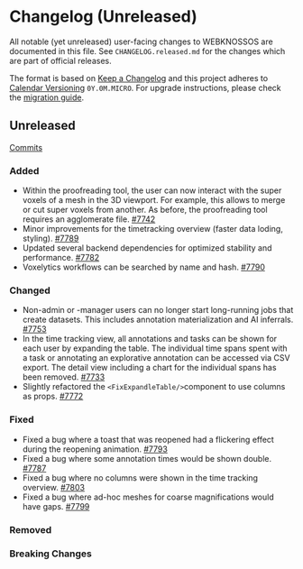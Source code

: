 # Changelog (Unreleased)

All notable (yet unreleased) user-facing changes to WEBKNOSSOS are documented in this file.
See `CHANGELOG.released.md` for the changes which are part of official releases.

The format is based on [Keep a Changelog](http://keepachangelog.com/en/1.0.0/)
and this project adheres to [Calendar Versioning](http://calver.org/) `0Y.0M.MICRO`.
For upgrade instructions, please check the [migration guide](MIGRATIONS.released.md).

## Unreleased
[Commits](https://github.com/scalableminds/webknossos/compare/24.05.0...HEAD)

### Added
- Within the proofreading tool, the user can now interact with the super voxels of a mesh in the 3D viewport. For example, this allows to merge or cut super voxels from another. As before, the proofreading tool requires an agglomerate file. [#7742](https://github.com/scalableminds/webknossos/pull/7742)
- Minor improvements for the timetracking overview (faster data loding, styling). [#7789](https://github.com/scalableminds/webknossos/pull/7789)
- Updated several backend dependencies for optimized stability and performance. [#7782](https://github.com/scalableminds/webknossos/pull/7782)
- Voxelytics workflows can be searched by name and hash. [#7790](https://github.com/scalableminds/webknossos/pull/7790)

### Changed
- Non-admin or -manager users can no longer start long-running jobs that create datasets. This includes annotation materialization and AI inferrals. [#7753](https://github.com/scalableminds/webknossos/pull/7753)
- In the time tracking view, all annotations and tasks can be shown for each user by expanding the table. The individual time spans spent with a task or annotating an explorative annotation can be accessed via CSV export. The detail view including a chart for the individual spans has been removed. [#7733](https://github.com/scalableminds/webknossos/pull/7733)
- Slightly refactored the `<FixExpandleTable/>`component to use columns as props. [#7772](https://github.com/scalableminds/webknossos/pull/7772)

### Fixed
- Fixed a bug where a toast that was reopened had a flickering effect during the reopening animation. [#7793](https://github.com/scalableminds/webknossos/pull/7793)
- Fixed a bug where some annotation times would be shown double. [#7787](https://github.com/scalableminds/webknossos/pull/7787)
- Fixed a bug where no columns were shown in the time tracking overview. [#7803](https://github.com/scalableminds/webknossos/pull/7803)
- Fixed a bug where ad-hoc meshes for coarse magnifications would have gaps. [#7799](https://github.com/scalableminds/webknossos/pull/7799)

### Removed

### Breaking Changes
